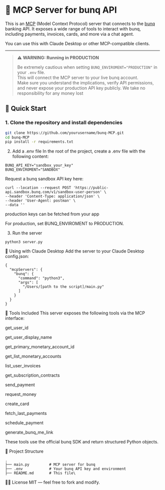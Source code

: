 # 🧠 MCP Server for bunq API

This is an [MCP]([https://github.com/latentspace/mcp](https://docs.anthropic.com/en/docs/agents-and-tools/mcp)) (Model Context Protocol) server that connects to the [bunq](https://www.bunq.com) banking API. It exposes a wide range of tools to interact with bunq, including payments, invoices, cards, and more via a chat agent. 

You can use this with Claude Desktop or other MCP-compatible clients.

---
> ⚠️ **WARNING: Running in PRODUCTION**
>
> Be extremely cautious when setting `BUNQ_ENVIROMENT="PRODUCTION"` in your `.env` file.  
> This will connect the MCP server to your live bunq account.  
> Make sure you understand the implications, verify API permissions, and never expose your production API key publicly.
> We take no responsibility for any money lost



## 🚀 Quick Start

### 1. Clone the repository and install dependencies

```bash
git clone https://github.com/yourusername/bunq-MCP.git
cd bunq-MCP
pip install -r requirements.txt
```
2. Add a .env file
In the root of the project, create a .env file with the following content:

```
BUNQ_API_KEY="sandbox_your_key"
BUNQ_ENVIROMENT="SANDBOX"

```

Request a bunq sandbox API key here: 
```
curl --location --request POST 'https://public-api.sandbox.bunq.com/v1/sandbox-user-person' \
--header 'Content-Type: application/json' \
--header 'User-Agent: postman' \
--data ''

```
production keys can be fetched from your app

For production, set BUNQ_ENVIROMENT to PRODUCTION.

3. Run the server
```
python3 server.py
```
🧠 Using with Claude Desktop
Add the server to your Claude Desktop config.json:

```
{
  "mcpServers": {
    "bunq": {
      "command": "python3",
      "args": [
        "/Users/[path to the script]/main.py"
      ]
    }
  }
}
```


🔧 Tools Included
This server exposes the following tools via the MCP interface:

get_user_id

get_user_display_name

get_primary_monetary_account_id

get_list_monetary_accounts

list_user_invoices

get_subscription_contracts

send_payment

request_money

create_card

fetch_last_payments

schedule_payment

generate_bunq_me_link

These tools use the official bunq SDK and return structured Python objects.


📁 Project Structure
```
.
├── main.py         # MCP server for bunq
├── .env            # Your bunq API key and environment
├── README.md       # This file\
```

🧑‍💻 License
MIT — feel free to fork and modify.

